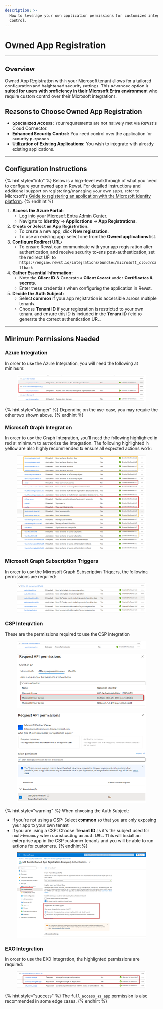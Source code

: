 ```yaml
---
description: >-
  How to leverage your own application permissions for customized integration
  control.
---
```


# Owned App Registration

***

## **Overview**

Owned App Registration within your Microsoft tenant allows for a tailored configuration and heightened security settings. This advanced option is **suited for users with proficiency in their Microsoft Entra environment** who require custom control over their Microsoft integrations.

## **Reasons to Choose Owned App Registration**

* **Specialized Access:** Your requirements are not natively met via Rewst's Cloud Connector.
* **Enhanced Security Control:** You need control over the application for security purposes.
* **Utilization of Existing Applications:** You wish to integrate with already existing applications.

***

## **Configuration Instructions**

{% hint style="info" %}
Below is a high-level walkthrough of what you need to configure your owned app in Rewst. For detailed instructions and additional support on registering/managing your own apps, refer to Microsoft's[ Guide to registering an application with the Microsoft identity platform](https://learn.microsoft.com/en-us/entra/identity-platform/quickstart-register-app).
{% endhint %}

1. **Access the Azure Portal:**
   * Log into your [Microsoft Entra Admin Center](https://entra.microsoft.com/).
   * Navigate to **Identity** -> **Applications** -> **App Registrations**.
2. **Create or Select an App Registration:**
   * To create a new app, click **New registration**.
   * To use an existing app, select one from the **Owned applications** list.
3. **Configure Redirect URL:**
   * To ensure Rewst can communicate with your app registration after authentication, and receive security tokens post-authentication, set the redirect URI to `https://engine.rewst.io/integrations/bundles/microsoft_cloud/callback`
4. **Gather Essential Information:**
   * Note the **Client ID** & Generate a **Client Secret** under **Certificates & secrets**.
   * Enter these credentials when configuring the application in Rewst.
5. **Decide the Auth Subject:**
   * Select **common** if your app registration is accessible across multiple tenants.
   * Choose **Tenant ID** if your registration is restricted to your own tenant, and ensure this ID is included in the **Tenant ID** field to generate the correct authentication URL.

***

## **Minimum Permissions Needed**

### Azure Integration

In order to use the Azure Integration, you will need the following at minimum:&#x20;

<figure><img src="../../../../.gitbook/assets/azure_permissions_needed.png" alt=""><figcaption></figcaption></figure>

{% hint style="danger" %}
Depending on the use-case, you may require the other two shown above.&#x20;
{% endhint %}

### Microsoft Graph Integration

In order to use the Graph Integration, you'll need the following highlighted in red at minimum to authorize the integration. The following highlighted in yellow are also highly recommended to ensure all expected actions work:&#x20;

<figure><img src="../../../../.gitbook/assets/graph_permissions_needed.png" alt=""><figcaption></figcaption></figure>

### Microsoft Graph Subscription Triggers&#x20;

In order to use the Microsoft Graph Subscription Triggers, the following permissions are required:&#x20;

<figure><img src="../../../../.gitbook/assets/MS_Graph_Triggers_permissions_needed.png" alt=""><figcaption></figcaption></figure>

### CSP Integration

These are the permissions required to use the CSP integration:

<figure><img src="../../../../.gitbook/assets/csp_permissions_needed.png" alt=""><figcaption></figcaption></figure>

<figure><img src="../../../../.gitbook/assets/msft-app-ids (1).png" alt=""><figcaption></figcaption></figure>

<figure><img src="../../../../.gitbook/assets/request-api-permissions-user_impersonation.png" alt=""><figcaption></figcaption></figure>

{% hint style="warning" %}
When choosing the Auth Subject:

* If you're not using a CSP: Select **common** so that you are only exposing your app to your own tenant
* If you are using a CSP: Choose **Tenant ID** as it's the subject used for mult-tenancy when constructing an auth URL. This will install an enterprise app in the CSP customer tenants and you will be able to run actions for customers.&#x20;
{% endhint %}

<figure><img src="../../../../.gitbook/assets/single-tenant-multi-tenant-owned-app.png" alt=""><figcaption></figcaption></figure>

### EXO Integration

In order to use the EXO Integration, the highlighted permissions are required:

<figure><img src="../../../../.gitbook/assets/EXO_permissions_needed.png" alt=""><figcaption></figcaption></figure>

{% hint style="success" %}
The `full_access_as_app` permission is also recommended in some edge cases.
{% endhint %}

